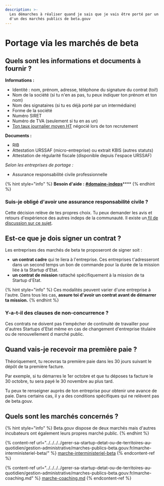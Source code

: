 ```yaml
---
description: >-
  Les démarches à réaliser quand je sais que je vais être porté par un titulaire
  d'un des marchés publics de beta.gouv
---
```


# Portage via les marchés de beta

## Quels sont les informations et documents à fournir ?

**Informations :**

* Identité : nom, prénom, adresse, téléphone du signature du contrat (toi!)
* Nom de la société (si tu n'en as pas, tu peux indiquer ton prénom et ton nom)
* Nom des signataires (si tu es déjà porté par un intermédiaire)
* Forme de la société
* Numéro SIRET
* Numéro de TVA (seulement si tu en as un)
* [Ton taux journalier moyen HT](../../remuneration.md#grille-de-taux-journaliers) négocié lors de ton recrutement

**Documents :**

* RIB
* Attestation URSSAF (micro-entreprise) ou extrait KBIS (autres statuts)
* Attestation de régularité fiscale (disponible depuis l'espace URSSAF)

_Selon les entreprises de portage :_

* Assurance responsabilité civile professionnelle

{% hint style="info" %}
**Besoin d'aide :** [**#domaine-indeps**](https://mattermost.incubateur.net/betagouv/channels/domaine-indeps)\*\*\*\*
{% endhint %}

### Suis-je obligé d'avoir une assurance responsabilité civile ?

Cette décision relève de tes propres choix. Tu peux demander les avis et retours d'expérience des autres indeps de la communauté. Il existe un[ fil de discussion sur ce sujet](https://mattermost.incubateur.net/betagouv/pl/dxr3qdxfibbx5pzabqn8oczs9y).

## Est-ce que je dois signer un contrat ?

Les entreprises des marchés de beta te proposeront de signer soit :

* **un contrat cadre** qui te liera à l'entreprise. Ces entreprises t'adresseront dans un second temps un bon de commande pour la durée de la mission liée à ta Startup d'Etat.
* **un contrat de mission** rattaché spécifiquement à la mission de ta Startup d'Etat.

{% hint style="info" %}
Ces modalités peuvent varier d'une entreprise à l'autre. Dans tous les cas, **assure toi d'avoir un contrat avant de démarrer ta mission.**
{% endhint %}

### Y-a-t-il des clauses de non-concurrence ?

Ces contrats ne doivent pas t'empêcher de continuité de travailler pour d'autres Startups d'Etat même en cas de changement d'entreprise titulaire ou de renouvellement d marché public.

## Quand vais-je recevoir ma première paie ?

Théoriquement, tu recevras ta première paie dans les 30 jours suivant le dépôt de ta première facture.

Par exemple, si tu démarres le 1er octobre et que tu déposes ta facture le 30 octobre, tu sera payé le 30 novembre au plus tard.

Tu peux te renseigner auprès de ton entreprise pour obtenir une avance de paie. Dans certains cas, il y a des conditions spécifiques qui ne relèvent pas de beta.gouv.

## Quels sont les marchés concernés ?

{% hint style="info" %}
Beta.gouv dispose de deux marchés mais d'autres incubateurs ont également leurs propres marché public.
{% endhint %}

{% content-ref url="../../../../gerer-sa-startup-detat-ou-de-territoires-au-quotidien/gestion-administrative/marches-publics-beta.gouv.fr/marche-interministeriel-beta/" %}
[marche-interministeriel-beta](../../../../gerer-sa-startup-detat-ou-de-territoires-au-quotidien/gestion-administrative/marches-publics-beta.gouv.fr/marche-interministeriel-beta/)
{% endcontent-ref %}

{% content-ref url="../../../../gerer-sa-startup-detat-ou-de-territoires-au-quotidien/gestion-administrative/marches-publics-beta.gouv.fr/marche-coaching.md" %}
[marche-coaching.md](../../../../gerer-sa-startup-detat-ou-de-territoires-au-quotidien/gestion-administrative/marches-publics-beta.gouv.fr/marche-coaching.md)
{% endcontent-ref %}
